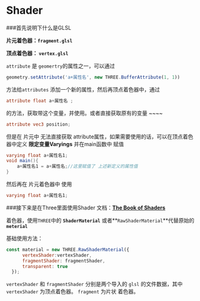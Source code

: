 # Shader

###首先说明下什么是GLSL

**片元着色器：`fragment.glsl`**

**顶点着色器： `vertex.glsl`**

`attribute`  是 `geomertry`的属性之一，可以通过 

```jsx
geometry.setAttribute('a+属性名', new THREE.BufferAttribute(1, 1)) 
```

方法给`attributes` 添加一个新的属性，然后再顶点着色器中，通过

```glsl
attribute float a+属性名 ;
```

的方法，获取带这个变量，并使用。或者直接获取原有的变量 ~~~~

```glsl
attribute vec3 position; 
```

但是在 片元中 无法直接获取 attribute属性，如果需要使用的话，可以在顶点着色器中定义 **限定变量Varyings** 并在main函数中 赋值

```glsl
varying float a+属性名1;
void main(){
	a+属性名1 = a+属性名;//这里赋值了 上述新定义的属性值
}
```

然后再在 片元着色器中 使用

```glsl
varying float a+属性名1;
```

###接下来是在Three里面使用Shader
文档：[**The Book of Shaders**](https://thebookofshaders.com/?lan=ch)

着色器，使用`THREE`中的 **`ShaderMaterial`**  或者**`RawShaderMaterial`**代替原始的 **`meterial`**

基础使用方法：

```jsx
const material = new THREE.RawShaderMaterial({
      vertexShader:vertexShader,
      fragmentShader: fragmentShader,
      transparent: true
  });
```

`vertexShader`  和 `fragmentShader` 分别是两个导入的 `glsl` 的文件数据，其中 `vertexShader` 为顶点着色器。 `fragment` 为片状 着色器。
